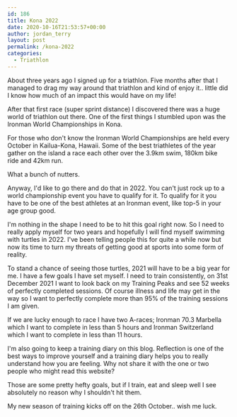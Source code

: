 ```yaml
---
id: 186
title: Kona 2022
date: 2020-10-16T21:53:57+00:00
author: jordan_terry
layout: post
permalink: /kona-2022
categories:
  - Triathlon
---
```

About three years ago I signed up for a triathlon. Five months after that I managed to drag my way around that triathlon and kind of enjoy it.. little did I know how much of an impact this would have on my life!

After that first race (super sprint distance) I discovered there was a huge world of triathlon out there. One of the first things I stumbled upon was the Ironman World Championships in Kona.

For those who don't know the Ironman World Championships are held every October in Kailua-Kona, Hawaii. Some of the best triathletes of the year gather on the island a race each other over the 3.9km swim, 180km bike ride and 42km run.

What a bunch of nutters.

Anyway, I'd like to go there and do that in 2022. You can't just rock up to a world championship event you have to qualify for it. To qualify for it you have to be one of the best athletes at an Ironman event, like top-5 in your age group good.

I'm nothing in the shape I need to be to hit this goal right now. So I need to really apply myself for two years and hopefully I will find myself swimming with turtles in 2022. I've been telling people this for quite a while now but now its time to turn my threats of getting good at sports into some form of reality.

To stand a chance of seeing those turtles, 2021 will have to be a big year for me. I have a few goals I have set myself. I need to train consistently, on 31st December 2021 I want to look back on my Training Peaks and see 52 weeks of perfectly completed sessions. Of course illness and life may get in the way so I want to perfectly complete more than 95% of the training sessions I am given.

If we are lucky enough to race I have two A-races; Ironman 70.3 Marbella which I want to complete in less than 5 hours and Ironman Switzerland which I want to complete in less than 11 hours.

I'm also going to keep a training diary on this blog. Reflection is one of the best ways to improve yourself and a training diary helps you to really understand how you are feeling. Why not share it with the one or two people who might read this website?

Those are some pretty hefty goals, but if I train, eat and sleep well I see absolutely no reason why I shouldn't hit them.

My new season of training kicks off on the 26th October.. wish me luck.